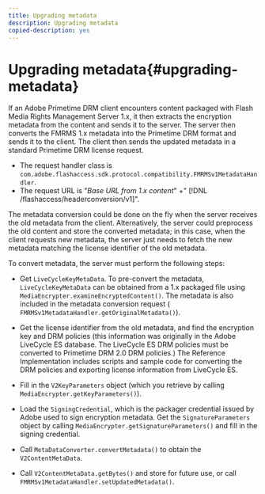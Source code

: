 ```yaml
---
title: Upgrading metadata
description: Upgrading metadata
copied-description: yes
---
```


# Upgrading metadata{#upgrading-metadata}

If an Adobe Primetime DRM client encounters content packaged with Flash Media Rights Management Server 1.x, it then extracts the encryption metadata from the content and sends it to the server. The server then converts the FMRMS 1.x metadata into the Primetime DRM format and sends it to the client. The client then sends the updated metadata in a standard Primetime DRM license request.

* The request handler class is `com.adobe.flashaccess.sdk.protocol.compatibility.FMRMSv1MetadataHandler`. 
* The request URL is "*Base URL from 1.x content*" +" [!DNL /flashaccess/headerconversion/v1]".

The metadata conversion could be done on the fly when the server receives the old metadata from the client. Alternatively, the server could preprocess the old content and store the converted metadata; in this case, when the client requests new metadata, the server just needs to fetch the new metadata matching the license identifier of the old metadata.

To convert metadata, the server must perform the following steps:

* Get `LiveCycleKeyMetaData`. To pre-convert the metadata, `LiveCycleKeyMetaData` can be obtained from a 1.x packaged file using `MediaEncrypter.examineEncryptedContent()`. The metadata is also included in the metadata conversion request ( `FMRMSv1MetadataHandler.getOriginalMetadata()`). 

* Get the license identifier from the old metadata, and find the encryption key and DRM policies (this information was originally in the Adobe LiveCycle ES database. The LiveCycle ES DRM policies must be converted to Primetime DRM 2.0 DRM policies.) The Reference Implementation includes scripts and sample code for converting the DRM policies and exporting license information from LiveCycle ES. 
* Fill in the `V2KeyParameters` object (which you retrieve by calling `MediaEncrypter.getKeyParameters()`). 

* Load the `SigningCredential`, which is the packager credential issued by Adobe used to sign encryption metadata. Get the `SignatureParameters` object by calling `MediaEncrypter.getSignatureParameters()` and fill in the signing credential. 

* Call `MetaDataConverter.convertMetadata()` to obtain the `V2ContentMetaData`. 

* Call `V2ContentMetaData.getBytes()` and store for future use, or call `FMRMSv1MetadataHandler.setUpdatedMetadata()`.

